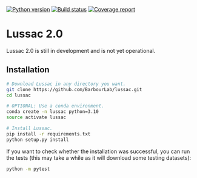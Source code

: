 [![Python version](https://img.shields.io/badge/python-3.10%20%7C%203.11-blue.svg)](https://img.shields.io/badge/python-3.10-blue.svg)
[![Build status](https://github.com/BarbourLab/lussac/actions/workflows/unit-tests.yml/badge.svg)](https://github.com/BarbourLab/lussac/actions/workflows/unit-tests.yml)
[![Coverage report](https://codecov.io/gh/barbourlab/lussac/branch/v2.0/graphs/badge.svg)](https://codecov.io/github/barbourlab/lussac/branch/v2.0)

# Lussac 2.0

Lussac 2.0 is still in development and is not yet operational.


## Installation

```bash
# Download Lussac in any directory you want.
git clone https://github.com/BarbourLab/lussac.git
cd lussac

# OPTIONAL: Use a conda environment.
conda create -n lussac python=3.10
source activate lussac

# Install Lussac.
pip install -r requirements.txt
python setup.py install
```

If you want to check whether the installation was successful, you can run the tests (this may take a while as it will download some testing datasets):

```bash
python -m pytest
```
